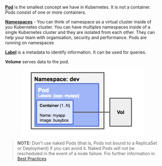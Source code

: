 [**Pod**](https://kubernetes.io/docs/concepts/workloads/pods/pod/) is the smallest concept we have in Kubernetes. It is not a container. Pods consist of one or more containers.

[**Namespaces**](https://kubernetes.io/docs/concepts/overview/working-with-objects/namespaces/) - You can think of namespace as a virtual cluster inside of you Kubernetes cluster. You can have multiples namespaces inside of a single Kubernetes cluster and they are isolated from each other. They can help your team with organisation, security and performance. Pods are running on namespaces

[**Label**](https://kubernetes.io/docs/concepts/overview/working-with-objects/labels/) is a metadata to identify information. It can be used for queries.

**Volume** serves data to the pod.

<p style="text-align:center;"><img src="assets/pod.png" alt="Pod"></p>


> **NOTE:** Don’t use naked Pods (that is, Pods not bound to a ReplicaSet or Deployment) if you can avoid it. Naked Pods will not be rescheduled in the event of a node failure. Fro further information in [Best Practices](https://kubernetes.io/docs/concepts/configuration/overview/)



